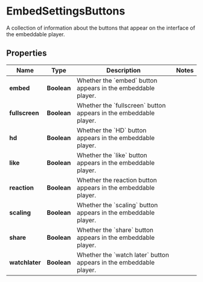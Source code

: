 

# EmbedSettingsButtons

A collection of information about the buttons that appear on the interface of the embeddable player.

## Properties

| Name | Type | Description | Notes |
|------------ | ------------- | ------------- | -------------|
|**embed** | **Boolean** | Whether the &#x60;embed&#x60; button appears in the embeddable player. |  |
|**fullscreen** | **Boolean** | Whether the &#x60;fullscreen&#x60; button appears in the embeddable player. |  |
|**hd** | **Boolean** | Whether the &#x60;HD&#x60; button appears in the embeddable player. |  |
|**like** | **Boolean** | Whether the &#x60;like&#x60; button appears in the embeddable player. |  |
|**reaction** | **Boolean** | Whether the reaction button appears in the embeddable player. |  |
|**scaling** | **Boolean** | Whether the &#x60;scaling&#x60; button appears in the embeddable player. |  |
|**share** | **Boolean** | Whether the &#x60;share&#x60; button appears in the embeddable player. |  |
|**watchlater** | **Boolean** | Whether the &#x60;watch later&#x60; button appears in the embeddable player. |  |



